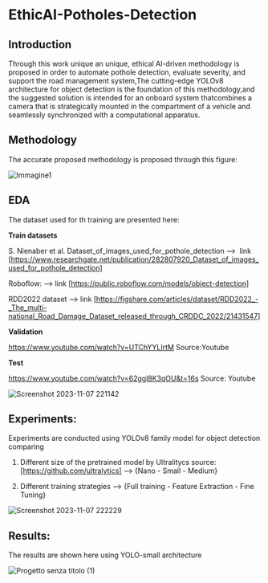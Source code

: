 # EthicAI-Potholes-Detection


## Introduction


Through this work unique an unique, ethical AI-driven methodology is proposed in order to automate pothole detection, evaluate severity, and support the road management system,The cutting-edge
YOLOv8 architecture for object detection is the foundation of this methodology,and the suggested solution is intended for an onboard system thatcombines a camera that is strategically mounted in the compartment of
a vehicle and seamlessly synchronized with a computational apparatus.

## Methodology

The accurate proposed methodology is proposed through this figure:

![Immagine1](https://github.com/Al-Moccardi/EthicAI-Potholes-Detection/assets/150179413/aad62dd4-3240-46e6-bd0b-45b29df72b39)

## EDA 

The dataset used for th training are presented here:

**Train datasets** 

S. Nienaber et al. Dataset_of_images_used_for_pothole_detection -->  link [https://www.researchgate.net/publication/282807920_Dataset_of_images_used_for_pothole_detection]

Roboflow:                                                       -->  link [https://public.roboflow.com/models/object-detection]                   

RDD2022 dataset                                                 -->  link [https://figshare.com/articles/dataset/RDD2022_-_The_multi-national_Road_Damage_Dataset_released_through_CRDDC_2022/21431547]
    
**Validation**

https://www.youtube.com/watch?v=UTChYYLIrtM           Source:Youtube             

**Test**

https://www.youtube.com/watch?v=62ggl8K3qOU&t=16s     Source: Youtube


![Screenshot 2023-11-07 221142](https://github.com/Al-Moccardi/EthicAI-Potholes-Detection/assets/150179413/dae011a9-70b9-47a7-acb6-9866c15badf7)


## Experiments:

Experiments are conducted using YOLOv8 family model for object detection comparing

1. Different size of the pretrained model by Ultralitycs  source:[https://github.com/ultralytics]  -->   {Nano - Small - Medium}
   
2. Different training strategies    --> {Full training - Feature Extraction - Fine Tuning}

![Screenshot 2023-11-07 222229](https://github.com/Al-Moccardi/EthicAI-Potholes-Detection/assets/150179413/40585335-f413-481b-8ee7-b1785821e9e5)


## Results:

The results are shown here using YOLO-small architecture


![Progetto senza titolo (1)](https://github.com/Al-Moccardi/EthicAI-Potholes-Detection/assets/150179413/1c55183b-9f59-4a34-a823-7f521275409f)





